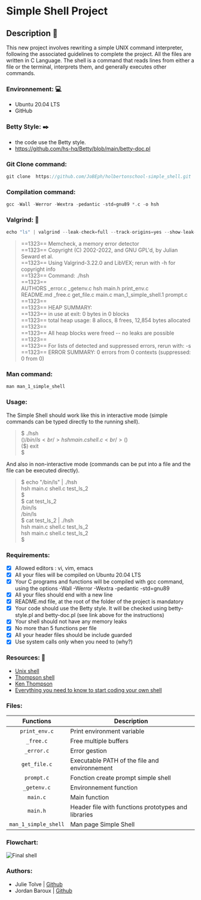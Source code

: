 # Simple Shell Project

## Description 🧠
This new project involves rewriting a simple UNIX command interpreter, following the associated guidelines to complete the project. All the files are written in C Language. The shell is a command that reads lines from either a file or the terminal, interprets them, and generally executes other commands.

### Environnement: 💻

- Ubuntu 20.04 LTS
- GitHub

### Betty Style: ✒️

- the code use the Betty style. <br />
- https://github.com/hs-hq/Betty/blob/main/betty-doc.pl <br />

### Git Clone command:
```c
git clone  https://github.com/JoBEph/holbertonschool-simple_shell.git
```
### Compilation command:
```c
gcc -Wall -Werror -Wextra -pedantic -std=gnu89 *.c -o hsh
```
### Valgrind: 👮
```c
echo "ls" | valgrind --leak-check=full --track-origins=yes --show-leak-kinds=all ./hsh
```
> ==1323== Memcheck, a memory error detector  <br />
> ==1323== Copyright (C) 2002-2022, and GNU GPL'd, by Julian Seward et al.  <br />
> ==1323== Using Valgrind-3.22.0 and LibVEX; rerun with -h for copyright info  <br />
> ==1323== Command: ./hsh  <br />
> ==1323==  <br />
> AUTHORS    _error.c  _getenv.c   hsh     main.h                print_env.c  <br />
> README.md  _free.c   get_file.c  main.c  man_1_simple_shell.1  prompt.c  <br />
> ==1323==  <br />
> ==1323== HEAP SUMMARY:  <br />
> ==1323==     in use at exit: 0 bytes in 0 blocks  <br />
> ==1323==   total heap usage: 8 allocs, 8 frees, 12,854 bytes allocated  <br />
> ==1323==  <br />
> ==1323== All heap blocks were freed -- no leaks are possible  <br />
> ==1323==  <br />
> ==1323== For lists of detected and suppressed errors, rerun with: -s  <br />
> ==1323== ERROR SUMMARY: 0 errors from 0 contexts (suppressed: 0 from 0)  <br />

### Man command:
```c
man man_1_simple_shell
```

### Usage:

The Simple Shell should work like this in interactive mode (simple commands can be typed directly to the running shell).

> $ ./hsh  <br />
> ($) /bin/ls  <br />
> hsh main.c shell.c  <br />
> ($)  <br />
> ($) exit  <br />
> $  <br />

And also in non-interactive mode (commands can be put into a file and the file can be executed directly).

> $ echo "/bin/ls" | ./hsh  <br />
> hsh main.c shell.c test_ls_2  <br />
> $  <br />
> $ cat test_ls_2  <br />
> /bin/ls  <br />
> /bin/ls  <br />
> $ cat test_ls_2 | ./hsh  <br />
> hsh main.c shell.c test_ls_2  <br />
> hsh main.c shell.c test_ls_2  <br />
> $  <br />

### Requirements: 

- [x] Allowed editors : vi, vim, emacs <br />
- [x] All your files will be compiled on Ubuntu 20.04 LTS <br />
- [x] Your C programs and functions will be compiled with gcc command, using the options -Wall -Werror -Wextra -pedantic -std=gnu89 <br />
- [x] All your files should end with a new line <br />
- [x] README.md file, at the root of the folder of the project is mandatory <br />
- [x] Your code should use the Betty style. It will be checked using betty-style.pl and betty-doc.pl (see link above for the instructions) <br />
- [x] Your shell should not have any memory leaks <br />
- [x] No more than 5 functions per file <br />
- [x] All your header files should be include guarded <br />
- [x] Use system calls only when you need to (why?) <br />

### Resources: 🚩

* [Unix shell](https://en.wikipedia.org/wiki/Unix_shell)
* [Thompson shell](https://en.wikipedia.org/wiki/Thompson_shell)
* [Ken Thompson](https://en.wikipedia.org/wiki/Ken_Thompson)
* [Everything you need to know to start coding your own shell](https://intranet.hbtn.io/concepts/64)

### Files:

|  **Functions**  	   | **Description**                                       |
|:---------------:	   |-------------------------------------------------------|
| `print_env.c`        | Print environment variable                            |
| `_free.c`     	   | Free multiple buffers                                 |
| `_error.c`           | Error gestion                                         |
| `get_file.c`         | Executable PATH of the file and environnement         |
| `prompt.c`      	   | Fonction create prompt simple shell                   |
| `_getenv.c`          | Environnement function                                |
| `main.c`        	   | Main function                                         |
| `main.h`        	   | Header file with functions prototypes and libraries   |
| `man_1_simple_shell` | Man page Simple Shell                                 |

### Flowchart:
![Final shell](https://github.com/user-attachments/assets/cdacb858-a2b2-4e54-b416-b3cc8eeb4d17)


### Authors:

* Julie Tolve | [Github](https://github.com/JulieRaph)
* Jordan Baroux | [Github](https://github.com/JoBEph)

